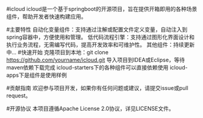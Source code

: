 #icloud
icloud是一个基于springboot的开源项目，旨在提供开箱即用的各种场景组件，帮助开发者快速构建应用。

#主要特性
自动化变量组件：支持通过注解或配置文件定义变量，自动注入到spring容器中，方便使用和管理。
低代码流程引擎：支持通过图形化界面设计和执行业务流程，无需编写代码，提高开发效率和可维护性。
其他组件：持续更新中…
#快速开始
克隆项目到本地：git clone https://github.com/yourname/icloud.git
导入项目到IDEA或Eclipse，等待maven依赖下载完成
icloud-starters下的各种组件可以直接依赖使用
icloud-apps下是组件是使用样例

#贡献指南
欢迎参与项目开发，如果你有任何问题或建议，请提交issue或pull request。

#开源协议
本项目遵循Apache License 2.0协议，详见LICENSE文件。
